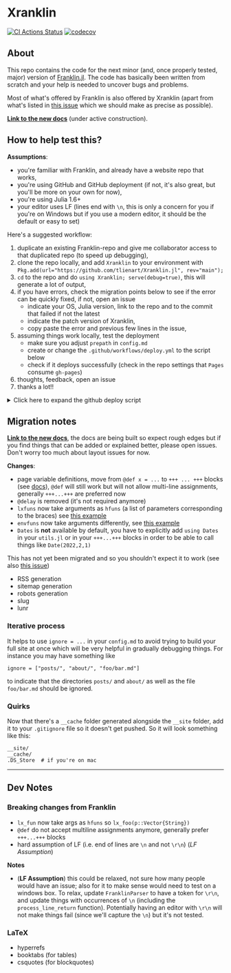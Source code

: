 # Xranklin

[![CI Actions Status](https://github.com/tlienart/Xranklin.jl/workflows/CI/badge.svg)](https://github.com/tlienart/Xranklin.jl/actions)
[![codecov](https://codecov.io/gh/tlienart/Xranklin.jl/branch/main/graph/badge.svg?token=7gUn1zIEXw)](https://codecov.io/gh/tlienart/Xranklin.jl)

## About

This repo contains the code for the next minor (and, once properly tested, major) version of
[Franklin.jl](https://github.com/tlienart/Franklin.jl).
The code has basically been written from scratch and your help is needed to uncover bugs and problems.

Most of what's offered by Franklin is also offered by Xranklin (apart from what's listed in [this issue](https://github.com/tlienart/Xranklin.jl/issues/65) which we should make as precise as possible).

[**Link to the new docs**](https://tlienart.github.io/Xranklin.jl/) (under active construction).

## How to help test this?

**Assumptions**:
* you're familiar with Franklin, and already have a website repo that works,
* you're using GitHub and GitHub deployment (if not, it's also great, but you'll be more on your own for now),
* you're using Julia 1.6+
* your editor uses LF (lines end with `\n`, this is only a concern for you if you're on Windows but if you use a modern editor, it should be the default or easy to set)

Here's a suggested workflow:

1. duplicate an existing Franklin-repo and give me collaborator access to that duplicated repo (to speed up debugging),
2. clone the repo locally, and add `Xranklin` to your environment with `Pkg.add(url="https://github.com/tlienart/Xranklin.jl", rev="main");`
3. `cd` to the repo and do `using Xranklin; serve(debug=true)`, this will generate a lot of output,
4. if you have errors, check the migration points below to see if the error can be quickly fixed, if not, open an issue
   * indicate your OS, Julia version, link to the repo and to the commit that failed if not the latest
   * indicate the patch version of Xranklin,
   * copy paste the error and previous few lines in the issue,
5. assuming things work locally, test the deployment
   * make sure you adjust `prepath` in `config.md`
   * create or change the `.github/workflows/deploy.yml` to the script below
   * check if it deploys successfully (check in the repo settings that `Pages` consume `gh-pages`)
6. thoughts, feedback, open an issue
7. thanks a lot!!

<details>
  <summary>Click here to expand the github deploy script</summary>

```yaml
name: Build and Deploy
on:
  push:
    branches:
      - main
jobs:
  build-and-deploy:
    runs-on: ubuntu-latest
    steps:
      - name: Git checkout
        uses: actions/checkout@v2

      - name: Cache
        uses: actions/cache@v2
        with:
          path: |
                __cache
                ~/.julia
          key: ${{ runner.os }}-franklin-cache-${{ github.sha }}
          restore-keys: ${{ runner.os }}-franklin-cache-

      # Julia
      - name: Install Julia
        uses: julia-actions/setup-julia@v1
        with:
          version: 1.7

      # Website build
      - run: julia -e '
          using Pkg; Pkg.add(url="https://github.com/tlienart/Xranklin.jl", rev="main");
          using Xranklin; build();'

      # Deployment and caching
      - run: touch __site/.nojekyll
      - name: Deploy 🚀
        uses: JamesIves/github-pages-deploy-action@releases/v4
        with:
          BRANCH: gh-pages
          FOLDER: __site
```
</details>


## Migration notes

[**Link to the new docs**](https://tlienart.github.io/Xranklin.jl/), the docs are being built so expect rough edges but if you find things that can be added or explained better, please open issues. Don't worry too much about layout issues for now.

**Changes**:

* page variable definitions, move from `@def x = ...` to `+++ ... +++` blocks (see [docs](https://tlienart.github.io/Xranklin.jl/syntax/vars+funs/)), `@def` will still work but will not allow multi-line assignments, generally `+++...+++` are preferred now
* `@delay` is removed (it's not required anymore)
* `lxfuns` now take arguments as `hfuns` (a list of parameters corresponding to the braces) see [this example](https://github.com/tlienart/Xranklin.jl/blob/3eb0ce295f0505a7c0519558392d95c2e72fa52d/src/convert/markdown/lxfuns/misc.jl#L1-L11)
* `envfuns` now take arguments differently, see [this example](https://github.com/tlienart/Xranklin.jl/blob/3eb0ce295f0505a7c0519558392d95c2e72fa52d/src/convert/markdown/envfuns/math.jl#L20-L29)
* `Dates` is **not** available by default, you have to explicitly add `using Dates` in your `utils.jl` or in your `+++...+++` blocks in order to be able to call things like `Date(2022,2,1)`

This has not yet been migrated and so you shouldn't expect it to work (see also [this issue](https://github.com/tlienart/Xranklin.jl/issues/65))

* RSS generation
* sitemap generation
* robots generation
* slug
* lunr

### Iterative process

It helps to use `ignore = ...` in your `config.md` to avoid trying to build your full site
at once which will be very helpful in gradually debugging things. For instance you may have
something like

```
ignore = ["posts/", "about/", "foo/bar.md"]
```

to indicate that the directories `posts/` and `about/` as well as the file `foo/bar.md` should be ignored.

### Quirks

Now that there's a `__cache` folder generated alongside the `__site` folder, add it to your
`.gitignore` file so it doesn't get pushed.
So it will look something like this:

```
__site/
__cache/
.DS_Store  # if you're on mac
```

---

## Dev Notes

### Breaking changes from Franklin

* `lx_fun` now take args as `hfuns` so `lx_foo(p::Vector{String})`
* `@def` do not accept multiline assignments anymore, generally prefer `+++...+++` blocks
* hard assumption of LF (i.e. end of lines are `\n` and not `\r\n`) (_LF Assumption_)

**Notes**
* (**LF Assumption**) this could be relaxed, not sure how many people would have an issue;
also for it to make sense would need to test on a windows box.
To relax, update `FranklinParser` to have a token for `\r\n`, and update things with occurrences
of `\n` (including the `process_line_return` function). Potentially having an editor with `\r\n`
will not make things fail (since we'll capture the `\n`) but it's not tested.

### LaTeX

* hyperrefs
* booktabs (for tables)
* csquotes (for blockquotes)
